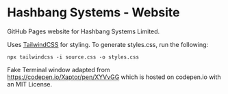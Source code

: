 Hashbang Systems - Website
==========================

GitHub Pages website for Hashbang Systems Limited.

Uses [TailwindCSS](https://tailwindcss.com/) for styling.
To generate styles.css, run the following:

    npx tailwindcss -i source.css -o styles.css

Fake Terminal window adapted from https://codepen.io/Xaptor/pen/XYVvGG which
is hosted on codepen.io with an MIT License.
